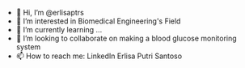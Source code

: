 - 👋 Hi, I’m @erlisaptrs
- 👀 I’m interested in Biomedical Engineering's Field
- 🌱 I’m currently learning ...
- 💞️ I’m looking to collaborate on making a blood glucose monitoring system
- 📫 How to reach me: LinkedIn Erlisa Putri Santoso

<!---
erlisaptrs/erlisaptrs is a ✨ special ✨ repository because its `README.md` (this file) appears on your GitHub profile.
You can click the Preview link to take a look at your changes.
--->
